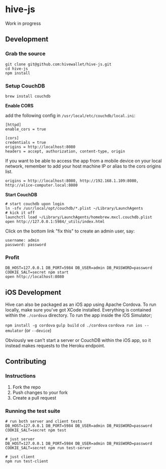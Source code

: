 hive-js
=======

Work in progress

## Development

### Grab the source

    git clone git@github.com:hivewallet/hive-js.git
    cd hive-js
    npm install

### Setup CouchDB

    brew install couchdb

__Enable CORS__

add the following config in `/usr/local/etc/couchdb/local.ini`:

    [httpd]
    enable_cors = true

    [cors]
    credentials = true
    origins = http://localhost:8080
    headers = accept, authorization, content-type, origin

If you want to be able to access the app from a mobile device on your local network, remember to add your host machine IP or alias to the cors origins list.

    origins = http://localhost:8080, http://192.168.1.109:8080, http://alice-computer.local:8080

__Start CouchDB__

    # start couchdb upon login
    ln -sfv /usr/local/opt/couchdb/*.plist ~/Library/LaunchAgents
    # kick it off
    launchctl load ~/Library/LaunchAgents/homebrew.mxcl.couchdb.plist
    open http://127.0.0.1:5984/_utils/index.html

Click on the bottom link "fix this" to create an admin user, say:

    username: admin
    password: password

### Profit

    DB_HOST=127.0.0.1 DB_PORT=5984 DB_USER=admin DB_PASSWORD=password COOKIE_SALT=secret npm start
    open http://localhost:8080

## iOS Development

Hive can also be packaged as an iOS app using Apache Cordova. To run locally, make sure you've got XCode installed. Everything is contained within the `./cordova` directory. To run the app inside the iOS Simulator;

`npm install -g cordova`
`gulp build`
`cd ./cordova`
`cordova run ios --emulator` (or `--device`)

Obviously we can't start a server or CouchDB within the iOS app, so it instead makes requests to the Heroku endpoint.

## Contributing

### Instructions

1. Fork the repo
2. Push changes to your fork
3. Create a pull request


### Running the test suite

    # run both server and client tests
    DB_HOST=127.0.0.1 DB_PORT=5984 DB_USER=admin DB_PASSWORD=password COOKIE_SALT=secret npm test

    # just server
    DB_HOST=127.0.0.1 DB_PORT=5984 DB_USER=admin DB_PASSWORD=password COOKIE_SALT=secret npm run test-server

    # just client
    npm run test-client

